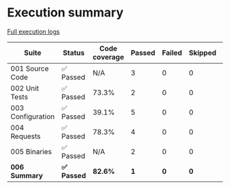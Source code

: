 # Execution summary

[Full execution logs](https://madworx.github.io/caddy-put-upload/results/8007358580/log.html)

| Suite | Status | Code coverage | Passed | Failed | Skipped | Time duration | Links |
| --- | --- | --- | --- | --- | --- | --- | --- |
| 001 Source Code | ✅ Passed | N/A | 3 | 0 | 0 | 54.828s |  |
| 002 Unit Tests | ✅ Passed | 73.3% | 2 | 0 | 0 | 9.837s | [Report](https://madworx.github.io/caddy-put-upload/results/8007358580/002_unit_tests.coverage.html), [Coverage](https://madworx.github.io/caddy-put-upload/results/8007358580/002_unit_tests.coverage) |
| 003 Configuration | ✅ Passed | 39.1% | 5 | 0 | 0 | 7.653s | [Report](https://madworx.github.io/caddy-put-upload/results/8007358580/003_configuration.coverage.html), [Coverage](https://madworx.github.io/caddy-put-upload/results/8007358580/003_configuration.coverage) |
| 004 Requests | ✅ Passed | 78.3% | 4 | 0 | 0 | 3.209s | [Report](https://madworx.github.io/caddy-put-upload/results/8007358580/004_requests.coverage.html), [Coverage](https://madworx.github.io/caddy-put-upload/results/8007358580/004_requests.coverage) |
| 005 Binaries | ✅ Passed | N/A | 2 | 0 | 0 | 122.234s |  |
| **006 Summary** | **✅ Passed** | **82.6%** | **1** | **0** | **0** | **0.624s** | **[Report](https://madworx.github.io/caddy-put-upload/results/8007358580/006_summary.coverage.html), [Coverage](https://madworx.github.io/caddy-put-upload/results/8007358580/006_summary.coverage)** |
